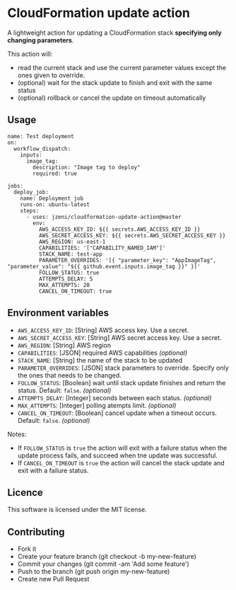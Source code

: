 # CloudFormation update action

A lightweight action for updating a CloudFormation stack **specifying only changing parameters**.

This action will:
- read the current stack and use the current parameter values except the ones given to override.
- (optional) wait for the stack update to finish and exit with the same status
- (optional) rollback or cancel the update on timeout automatically

## Usage

```
name: Test deployment
on:
  workflow_dispatch:
    inputs:
      image_tag:
        description: "Image tag to deploy"
        required: true

jobs:
  deploy_job:
    name: Deployment job
    runs-on: ubuntu-latest
    steps:
      - uses: jzeni/cloudformation-update-action@master
        env:
          AWS_ACCESS_KEY_ID: ${{ secrets.AWS_ACCESS_KEY_ID }}
          AWS_SECRET_ACCESS_KEY: ${{ secrets.AWS_SECRET_ACCESS_KEY }}
          AWS_REGION: us-east-1
          CAPABILITIES: '["CAPABILITY_NAMED_IAM"]'
          STACK_NAME: test-app
          PARAMETER_OVERRIDES: '[{ "parameter_key": "AppImageTag", "parameter_value": "${{ github.event.inputs.image_tag }}" }]'
          FOLLOW_STATUS: true
          ATTEMPTS_DELAY: 5
          MAX_ATTEMPTS: 20
          CANCEL_ON_TIMEOUT: true
```

## Environment variables

- `AWS_ACCESS_KEY_ID`: [String] AWS access key. Use a secret.
- `AWS_SECRET_ACCESS_KEY`: [String] AWS secret access key. Use a secret.
- `AWS_REGION`: [String] AWS region
- `CAPABILITIES`: [JSON] required AWS capabilities _(optional)_
- `STACK_NAME`: [String] the name of the stack to be updated
- `PARAMETER_OVERRIDES`: [JSON] stack parameters to override. Specify only the ones that needs to be changed.
- `FOLLOW_STATUS`: [Boolean] wait until stack update finishes and return the status. Default: `false`. _(optional)_
- `ATTEMPTS_DELAY`: [Integer] seconds between each status. _(optional)_
- `MAX_ATTEMPTS`: [Integer] polling atempts limit. _(optional)_
- `CANCEL_ON_TIMEOUT`: [Boolean] cancel update when a timeout occurs. Default: `false`. _(optional)_

Notes:
- If `FOLLOW_STATUS` is `true` the action will exit with a failure status when the update process fails, and succeed when tne update was successful.
- If `CANCEL_ON_TIMEOUT` is `true` the action will cancel the stack update and exit with a failure status.

## Licence

This software is licensed under the MIT license.

## Contributing

- Fork it
- Create your feature branch (git checkout -b my-new-feature)
- Commit your changes (git commit -am 'Add some feature')
- Push to the branch (git push origin my-new-feature)
- Create new Pull Request

